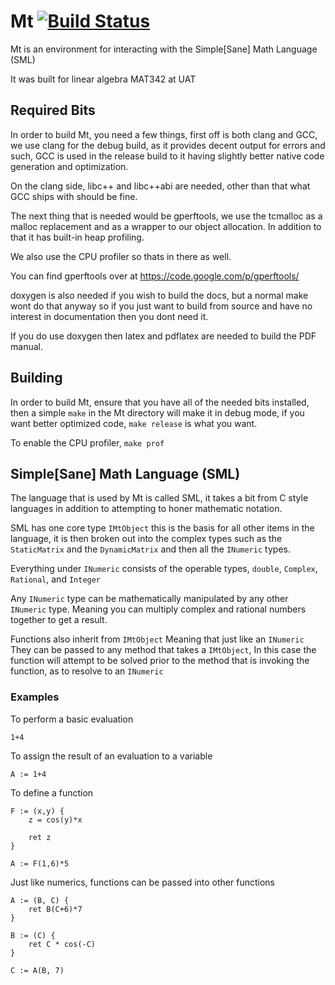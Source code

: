 # Mt [![Build Status](https://travis-ci.org/XAMPP/Mt.svg)](https://travis-ci.org/XAMPP/Mt)
Mt is an environment for interacting with the Simple[Sane] Math Language (SML)

It was built for linear algebra MAT342 at UAT

## Required Bits
In order to build Mt, you need a few things, first off is both clang and GCC, we use clang for the debug build, as it provides decent output for errors and such, GCC is used in the release build to it having slightly better native code generation and optimization.

On the clang side, libc++ and libc++abi are needed, other than that what GCC ships with should be fine.

The next thing that is needed would be gperftools, we use the tcmalloc as a malloc replacement and as a wrapper to our object allocation. In addition to that it has built-in heap profiling.

We also use the CPU profiler so thats in there as well.

You can find gperftools over at https://code.google.com/p/gperftools/

doxygen is also needed if you wish to build the docs, but a normal make wont do that anyway so if you just want to build from source and have no interest in documentation then you dont need it.

If you do use doxygen then latex and pdflatex are needed to build the PDF manual.

## Building

In order to build Mt, ensure that you have all of the needed bits installed, then a simple `make` in the Mt directory will make it in debug mode, if you want better optimized code, `make release` is what you want.

To enable the CPU profiler, `make prof`

## Simple[Sane] Math Language (SML)
The language that is used by Mt is called SML, it takes a bit from C style languages in addition to attempting to honer mathematic notation.

SML has one core type `IMtObject` this is the basis for all other items in the language, it is then broken out into the complex types such as the `StaticMatrix` and the `DynamicMatrix` and then all the `INumeric` types.

Everything under `INumeric` consists of the operable types, `double`, `Complex`, `Rational`, and `Integer`

Any `INumeric` type can be mathematically manipulated by any other `INumeric` type. Meaning you can multiply complex and rational numbers together to get a result.


Functions also inherit from `IMtObject` Meaning that just like an `INumeric` They can be passed to any method that takes a `IMtObject`, In this case the function will attempt to be solved prior to the method that is invoking the function, as to resolve to an `INumeric`


### Examples

To perform a basic evaluation

```
1+4
```

To assign the result of an evaluation to a variable

```
A := 1+4
```

To define a function

```
F := (x,y) {
	z = cos(y)*x

	ret z
}

A := F(1,6)*5

```

Just like numerics, functions can be passed into other functions

```
A := (B, C) {
	ret B(C+6)*7
}

B := (C) {
	ret C * cos(-C)
}

C := A(B, 7)

```
